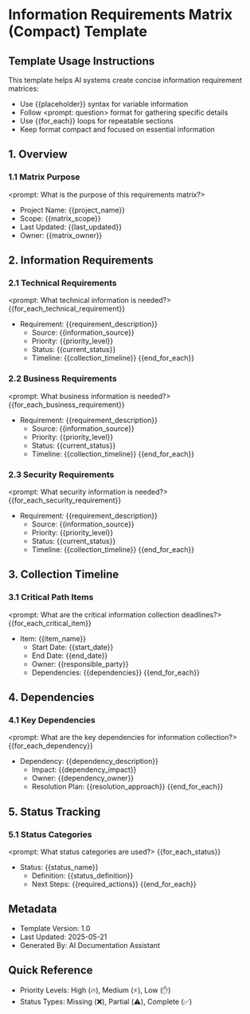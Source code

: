 # Information Requirements Matrix (Compact) Template

## Template Usage Instructions

This template helps AI systems create concise information requirement matrices:
- Use {{placeholder}} syntax for variable information
- Follow <prompt: question> format for gathering specific details
- Use {{for_each}} loops for repeatable sections
- Keep format compact and focused on essential information

## 1. Overview

### 1.1 Matrix Purpose
<prompt: What is the purpose of this requirements matrix?>
- Project Name: {{project_name}}
- Scope: {{matrix_scope}}
- Last Updated: {{last_updated}}
- Owner: {{matrix_owner}}

## 2. Information Requirements

### 2.1 Technical Requirements
<prompt: What technical information is needed?>
{{for_each_technical_requirement}}
- Requirement: {{requirement_description}}
  - Source: {{information_source}}
  - Priority: {{priority_level}}
  - Status: {{current_status}}
  - Timeline: {{collection_timeline}}
{{end_for_each}}

### 2.2 Business Requirements
<prompt: What business information is needed?>
{{for_each_business_requirement}}
- Requirement: {{requirement_description}}
  - Source: {{information_source}}
  - Priority: {{priority_level}}
  - Status: {{current_status}}
  - Timeline: {{collection_timeline}}
{{end_for_each}}

### 2.3 Security Requirements
<prompt: What security information is needed?>
{{for_each_security_requirement}}
- Requirement: {{requirement_description}}
  - Source: {{information_source}}
  - Priority: {{priority_level}}
  - Status: {{current_status}}
  - Timeline: {{collection_timeline}}
{{end_for_each}}

## 3. Collection Timeline

### 3.1 Critical Path Items
<prompt: What are the critical information collection deadlines?>
{{for_each_critical_item}}
- Item: {{item_name}}
  - Start Date: {{start_date}}
  - End Date: {{end_date}}
  - Owner: {{responsible_party}}
  - Dependencies: {{dependencies}}
{{end_for_each}}

## 4. Dependencies

### 4.1 Key Dependencies
<prompt: What are the key dependencies for information collection?>
{{for_each_dependency}}
- Dependency: {{dependency_description}}
  - Impact: {{dependency_impact}}
  - Owner: {{dependency_owner}}
  - Resolution Plan: {{resolution_approach}}
{{end_for_each}}

## 5. Status Tracking

### 5.1 Status Categories
<prompt: What status categories are used?>
{{for_each_status}}
- Status: {{status_name}}
  - Definition: {{status_definition}}
  - Next Steps: {{required_actions}}
{{end_for_each}}

## Metadata
- Template Version: 1.0
- Last Updated: 2025-05-21
- Generated By: AI Documentation Assistant

## Quick Reference
- Priority Levels: High (🔥), Medium (⚡), Low (✋)
- Status Types: Missing (❌), Partial (⚠️), Complete (✅)
